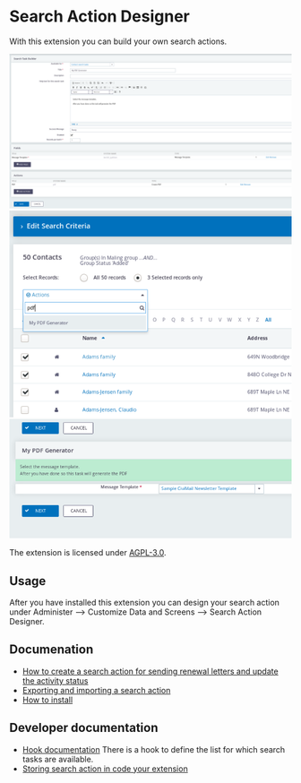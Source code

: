 # Search Action Designer

With this extension you can build your own search actions. 

![Screenshot1](images/screenshot1.png)
![Screenshot2](images/screenshot2.png)
![Screenshot3](images/screenshot3.png)

The extension is licensed under [AGPL-3.0](LICENSE.txt).

## Usage

After you have installed this extension you can design your search action under Administer --> Customize Data and Screens --> Search Action Designer.

## Documenation

* [How to create a search action for sending renewal letters and update the activity status](docs/create_a_search_action.md)
* [Exporting and importing a search action](docs/export_import.md)
* [How to install](docs/howto_install.md)

## Developer documentation

* [Hook documentation](docs/hooks.md) There is a hook to define the list for which search tasks are available. 
* [Storing search action in code your extension](docs/storing_search_actions.md)
